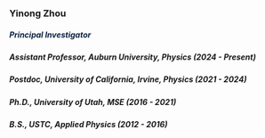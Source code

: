 <h3><b>Yinong Zhou</b></h3>
<h5 style="color: #0c2340;"><b>Principal Investigator</b></h5>
<h5>Assistant Professor, Auburn University, Physics (2024 - Present)</h5>
<h5>Postdoc, University of California, Irvine, Physics (2021 - 2024)</h5>
<h5>Ph.D., University of Utah, MSE (2016 - 2021)</h5>
<h5>B.S., USTC, Applied Physics (2012 - 2016)</h5>
